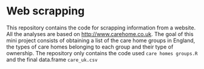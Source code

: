 # Web scrapping

This repository contains the code for scrapping information from a website. All the analyses are based on http://www.carehome.co.uk. The goal of this mini project consists of obtaining a list of the care home groups in England, the types of care homes belonging to each group and their type of ownership. The repository only contains the code used `care homes groups.R` and the final data.frame `care_uk.csv` 

